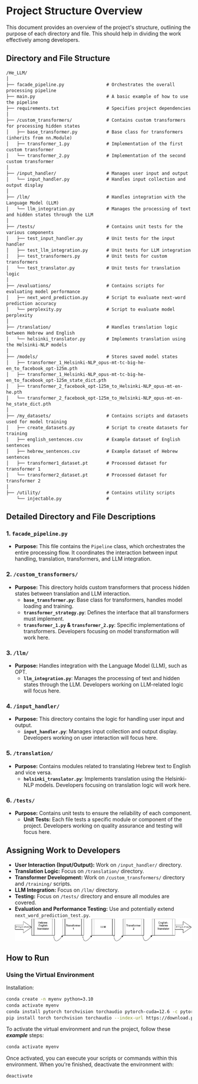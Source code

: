 # Project Structure Overview

This document provides an overview of the project's structure, outlining the purpose of each directory and file. This should help in dividing the work effectively among developers.

## Directory and File Structure

```
/He_LLM/
│
├── facade_pipeline.py                # Orchestrates the overall processing pipeline
├── main.py                           # A basic example of how to use the pipeline
├── requirements.txt                  # Specifies project dependencies
│
├── /custom_transformers/             # Contains custom transformers for processing hidden states
│   ├── base_transformer.py           # Base class for transformers (inherits from nn.Module)
│   ├── transformer_1.py              # Implementation of the first custom transformer
│   └── transformer_2.py              # Implementation of the second custom transformer
│
├── /input_handler/                   # Manages user input and output
│   └── input_handler.py              # Handles input collection and output display
│
├── /llm/                             # Handles integration with the Language Model (LLM)
│   └── llm_integration.py            # Manages the processing of text and hidden states through the LLM
│
├── /tests/                           # Contains unit tests for the various components
│   ├── test_input_handler.py         # Unit tests for the input handler
│   ├── test_llm_integration.py       # Unit tests for LLM integration
│   ├── test_transformers.py          # Unit tests for custom transformers
│   └── test_translator.py            # Unit tests for translation logic
│
├── /evaluations/                     # Contains scripts for evaluating model performance
│   ├── next_word_prediction.py       # Script to evaluate next-word prediction accuracy
│   └── perplexity.py                 # Script to evaluate model perplexity
│
├── /translation/                     # Handles translation logic between Hebrew and English
│   └── helsinki_translator.py        # Implements translation using the Helsinki-NLP models
│
├── /models/                          # Stores saved model states
│   ├── transformer_1_Helsinki-NLP_opus-mt-tc-big-he-en_to_facebook_opt-125m.pth
│   ├── transformer_1_Helsinki-NLP_opus-mt-tc-big-he-en_to_facebook_opt-125m_state_dict.pth
│   ├── transformer_2_facebook_opt-125m_to_Helsinki-NLP_opus-mt-en-he.pth
│   └── transformer_2_facebook_opt-125m_to_Helsinki-NLP_opus-mt-en-he_state_dict.pth
│
├── /my_datasets/                     # Contains scripts and datasets used for model training
│   ├── create_datasets.py            # Script to create datasets for training
│   ├── english_sentences.csv         # Example dataset of English sentences
│   ├── hebrew_sentences.csv          # Example dataset of Hebrew sentences
│   ├── transformer1_dataset.pt       # Processed dataset for transformer 1
│   └── transformer2_dataset.pt       # Processed dataset for transformer 2
│
├── /utility/                         # Contains utility scripts
    └── injectable.py                 # 
```

## Detailed Directory and File Descriptions

### **1. `facade_pipeline.py`**
- **Purpose:** This file contains the `Pipeline` class, which orchestrates the entire processing flow. It coordinates the interaction between input handling, translation, transformers, and LLM integration.

### **2. `/custom_transformers/`**
- **Purpose:** This directory holds custom transformers that process hidden states between translation and LLM interaction.
  - **`base_transformer.py`**: Base class for transformers, handles model loading and training.
  - **`transformer_strategy.py`**: Defines the interface that all transformers must implement.
  - **`transformer_1.py` & `transformer_2.py`**: Specific implementations of transformers. Developers focusing on model transformation will work here.

### **3. `/llm/`**
- **Purpose:** Handles integration with the Language Model (LLM), such as OPT.
  - **`llm_integration.py`**: Manages the processing of text and hidden states through the LLM. Developers working on LLM-related logic will focus here.

### **4. `/input_handler/`**
- **Purpose:** This directory contains the logic for handling user input and output.
  - **`input_handler.py`**: Manages input collection and output display. Developers working on user interaction will focus here.

### **5. `/translation/`**
- **Purpose:** Contains modules related to translating Hebrew text to English and vice versa.
  - **`helsinki_translator.py`**: Implements translation using the Helsinki-NLP models. Developers focusing on translation logic will work here.

### **6. `/tests/`**
- **Purpose:** Contains unit tests to ensure the reliability of each component.
  - **Unit Tests:** Each file tests a specific module or component of the project. Developers working on quality assurance and testing will focus here.

## Assigning Work to Developers

- **User Interaction (Input/Output):** Work on `/input_handler/` directory.
- **Translation Logic:** Focus on `/translation/` directory.
- **Transformer Development:** Work on `/custom_transformers/` directory and `/training/` scripts.
- **LLM Integration:** Focus on `/llm/` directory.
- **Testing:** Focus on `/tests/` directory and ensure all modules are covered.
- **Evaluation and Performance Testing:** Use and potentially extend `next_word_prediction_test.py`.
![](He_LLM.jpg)



## How to Run

### Using the Virtual Environment

Installation:

```bash
conda create -n myenv python=3.10
conda activate myenv
conda install pytorch torchvision torchaudio pytorch-cuda=12.6 -c pytorch -c nvidia
pip install torch torchvision torchaudio --index-url https://download.pytorch.org/whl/cu118
```


To activate the virtual environment and run the project, follow these ***example*** steps:

```bash
conda activate myenv
```

Once activated, you can execute your scripts or commands within this environment. When you're finished, deactivate the environment with:

```bash
deactivate
```